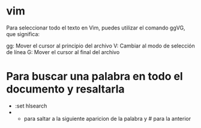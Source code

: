 # vim
Para seleccionar todo el texto en Vim, puedes utilizar el comando ggVG, que significa:

gg: Mover el cursor al principio del archivo
V: Cambiar al modo de selección de línea
G: Mover el cursor al final del archivo

# Para buscar una palabra en todo el documento y resaltarla
- :set hlsearch
- * para saltar a la siguiente aparicion de la palabra y # para la anterior
